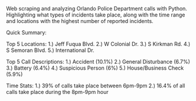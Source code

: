 Web scraping and analyzing Orlando Police Department calls with Python. 
Highlighting what types of incidents take place, along with the time range and locations with the highest number of reported incidents.

Quick Summary:

Top 5 Locations:
1.) Jeff Fuqua Blvd.
2.) W Colonial Dr.
3.) S Kirkman Rd.
4.) S Semoran Blvd.
5.) International Dr.

Top 5 Call Descriptions:
1.) Accident (10.1%)
2.) General Disturbance (6.7%)
3.) Battery (6.4%)
4.) Suspicious Person (6%)
5.) House/Business Check (5.9%)

Time Stats:
1.) 39% of calls take place between 6pm-9pm
2.) 16.4% of all calls take place during the 8pm-9pm hour

